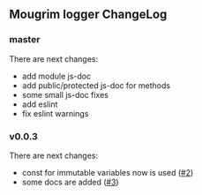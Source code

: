 ## Mougrim logger ChangeLog

### master

There are next changes:
- add module js-doc
- add public/protected js-doc for methods
- some small js-doc fixes
- add eslint
- fix eslint warnings

### v0.0.3

There are next changes:
- const for immutable variables now is used ([#2](https://github.com/mougrim/js-logger/pull/2))
- some docs are added ([#3](https://github.com/mougrim/js-logger/pull/3))

